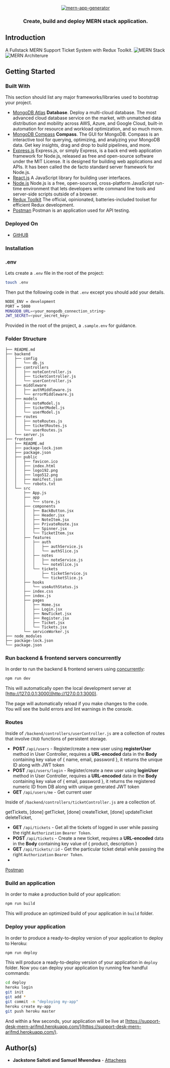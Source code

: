 <p align="center">
  <a href="#">
    <img alt="mern-app-generator" src="https://www.mindinventory.com/blog/wp-content/uploads/2021/06/mern-stack.png" />
  </a>
</p>
<h3 align="center">Create, build and deploy MERN stack application.</h3>

## Introduction
A Fullstack MERN Support Ticket System with Redux Toolkit.
![MERN Stack](https://miro.medium.com/max/1400/1*u8xh3we2xdp9piDGFpaHSg.png)
![MERN Architerure](https://www.bocasay.com/wp-content/uploads/2020/03/MERN-stack-1.png)

## Getting Started


### Built With

This section should list any major frameworks/libraries used to bootstrap your project.

* [MongoDB Atlas](https://www.mongodb.com/atlas/database)
  **Database**. Deploy a multi-cloud database.
  The most advanced cloud database service on the market, with unmatched data distribution and mobility across AWS, Azure, and Google Cloud, built-in automation for resource and workload optimization, and so much more.
* [MongoDB Compass](https://www.mongodb.com/products/compass)
  **Compass**. The GUI for MongoDB.
  Compass is an interactive tool for querying, optimizing, and analyzing your MongoDB data. Get key insights, drag and drop to build pipelines, and more.
* [Express.js](https://expressjs.com/)
  Express.js, or simply Express, is a back end web application framework for Node.js, released as free and open-source software under the MIT License. It is designed for building web applications and APIs. It has been called the de facto standard server framework for Node.js.
* [React.js](https://reactjs.org/)
  A JavaScript library for building user interfaces.
* [Node.js](https://nodejs.org/en/)
  Node.js is a free, open-sourced, cross-platform JavaScript run-time environment that lets developers write command line tools and server-side scripts outside of a browser.
* [Redux Toolkit](https://redux-toolkit.js.org/)
  The official, opinionated, batteries-included toolset for efficient Redux development.
* [Postman](https://www.postman.com/)
  Postman is an application used for API testing.


### Deployed On
* [GitHUB ](https://github.com/SamMwendwa)
  

### Installation

### .env

Lets create a `.env` file in the root of the project:

```bash
touch .env
```

Then put the following code in that `.env` except you should add your details.

```bash
NODE_ENV = development
PORT = 5000
MONGODB_URL=<your_mongodb_connection_string>
JWT_SECRET=<your_secret_key>
```

Provided in the root of the project, a `.sample.env` for guidance.


### Folder Structure

```
├── README.md
├── backend
│   ├── config
│   │   └── db.js
│   ├── controllers
│   │   ├── noteController.js
│   │   ├── ticketController.js
│   │   └── userController.js
│   ├── middleware
│   │   ├── authMiddleware.js
│   │   └── errorMiddleware.js
│   ├── models
│   │   ├── noteModel.js
│   │   ├── ticketModel.js
│   │   └── userModel.js
│   ├── routes
│   │   ├── noteRoutes.js
│   │   ├── ticketRoutes.js
│   │   └── userRoutes.js
│   └── server.js
├── frontend
│   ├── README.md
│   ├── package-lock.json
│   ├── package.json
│   ├── public
│   │   ├── favicon.ico
│   │   ├── index.html
│   │   ├── logo192.png
│   │   ├── logo512.png
│   │   ├── manifest.json
│   │   └── robots.txt
│   └── src
│       ├── App.js
│       ├── app
│       │   └── store.js
│       ├── components
│       │   ├── BackButton.jsx
│       │   ├── Header.jsx
│       │   ├── NoteItem.jsx
│       │   ├── PrivateRoute.jsx
│       │   ├── Spinner.jsx
│       │   └── TicketItem.jsx
│       ├── features
│       │   ├── auth
│       │   │   ├── authService.js
│       │   │   └── authSlice.js
│       │   ├── notes
│       │   │   ├── noteService.js
│       │   │   └── noteSlice.js
│       │   └── tickets
│       │       ├── ticketService.js
│       │       └── ticketSlice.js
│       ├── hooks
│       │   └── useAuthStatus.js
│       ├── index.css
│       ├── index.js
│       ├── pages
│       │   ├── Home.jsx
│       │   ├── Login.jsx
│       │   ├── NewTicket.jsx
│       │   ├── Register.jsx
│       │   ├── Ticket.jsx
│       │   └── Tickets.jsx
│       └── serviceWorker.js
├── node_modules
├── package-lock.json
└── package.json
```

### Run backend & frontend servers concurrently

In order to run the backend & frontend servers using [concurrently](https://www.npmjs.com/package/concurrently):

```sh
npm run dev
```

This will automatically open the local development server at [http://127.0.0.1:3000](http://127.0.0.1:3000).

The page will automatically reload if you make changes to the code.<br>
You will see the build errors and lint warnings in the console.

### Routes

Inside of `/backend/controllers/userController.js` are a collection of routes that involve `CRUD` functions of persistent storage.

- **POST** `/api/users` - Register/create a new user using **registerUser** method in User Controller, requires a **URL-encoded** data in the **Body** containing key value of { name, email, password }, it returns the unique ID along with JWT token
- **POST** `/api/users/login` - Register/create a new user using **loginUser** method in User Controller, requires a **URL-encoded** data in the **Body** containing key value of { email, password }, it returns the registered numeric ID from DB along with unique generated JWT token
- **GET** `/api/users/me` - Get current user

Inside of `/backend/controllers/ticketController.js` are a collection of.

  getTickets, [done]
  getTicket, [done]
  createTicket, [done]
  updateTicket
  deleteTicket,

- **GET** `/api/tickets` - Get all the tickets of logged in user while passing the right `Authorization` `Bearer Token`.
- **POST** `/api/tickets` - Create a new ticket, requires a **URL-encoded** data in the **Body** containing key value of { product, description }
- **GET** `/api/tickets/:id` - Get the particular ticket detail  while passing the right `Authorization` `Bearer Token`.
- 
[Postman](https://learning.postman.com/docs/sending-requests/requests/#sending-body-data)

### Build an application

In order to make a production build of your application:

```sh
npm run build
```

This will produce an optimized build of your application in `build` folder.

### Deploy your application

In order to produce a ready-to-deploy version of your application to deploy to Heroku:

```sh
npm run deploy
```

This will produce a ready-to-deploy version of your application in `deploy` folder. 
Now you can deploy your application by running few handful commands:

```sh
cd deploy
heroku login
git init
git add *
git commit -m "deploying my-app"
heroku create my-app
git push heroku master
```
And within a few seconds, your application will be live at [https://support-desk-mern-arifmd.herokuapp.com/](https://support-desk-mern-arifmd.herokuapp.com/).


## Author(s)

- **Jackstone Saitoti and Samuel Mwendwa** - [Attachees](https://github.com/SamMwendwa)
